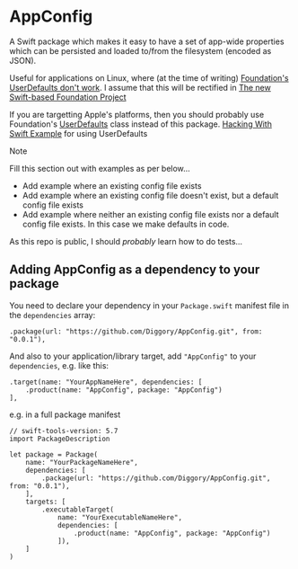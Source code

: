 # AppConfig

A Swift package which makes it easy to have a set of app-wide properties which can be persisted and loaded to/from the filesystem (encoded as JSON).

Useful for applications on Linux, where (at the time of writing) [Foundation's UserDefaults don't work](https://github.com/apple/swift-corelibs-foundation/issues/4837).  I assume that this will be rectified in [The new Swift-based Foundation Project](https://github.com/apple/swift-foundation) 

If you are targetting Apple's platforms, then you should probably use Foundation's [UserDefaults](https://developer.apple.com/documentation/foundation/userdefaults) class instead of this package. [Hacking With Swift Example](https://www.hackingwithswift.com/read/12/2/reading-and-writing-basics-userdefaults) for using UserDefaults



> [!NOTE]  
> Fill this section out with examples as per below…
	
- Add example where an existing config file exists
- Add example where an existing config file doesn't exist, but a default config file exists
- Add example where neither an existing config file exists nor a default config file exists. In this case we make defaults in code. 


As this repo is public, I should _probably_ learn how to do tests…


## Adding AppConfig as a dependency to your package
You need to declare your dependency in your `Package.swift` manifest file in the `dependencies` array:

```
.package(url: "https://github.com/Diggory/AppConfig.git", from: "0.0.1"),
```

And also to your application/library target, add `"AppConfig"` to your `dependencies`, e.g. like this:

```
.target(name: "YourAppNameHere", dependencies: [
    .product(name: "AppConfig", package: "AppConfig")
],
```


e.g. in a full package manifest

```
// swift-tools-version: 5.7
import PackageDescription

let package = Package(
	name: "YourPackageNameHere",
	dependencies: [
		.package(url: "https://github.com/Diggory/AppConfig.git", from: "0.0.1"),
	],
	targets: [
		.executableTarget(
			name: "YourExecutableNameHere",
			dependencies: [
				.product(name: "AppConfig", package: "AppConfig")
			]),
	]
)
```
